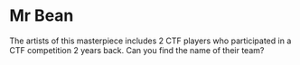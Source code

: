 # Mr Bean

The artists of this masterpiece includes 2 CTF players who participated in a CTF competition 2 years back. Can you find the name of their team?
